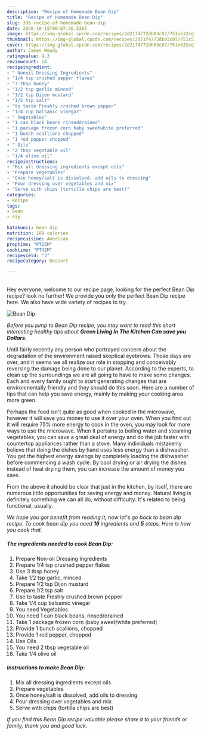 ```yaml
---
description: "Recipe of Homemade Bean Dip"
title: "Recipe of Homemade Bean Dip"
slug: 336-recipe-of-homemade-bean-dip
date: 2020-10-15T00:07:26.536Z
image: https://img-global.cpcdn.com/recipes/2d21f4772db03c07/751x532cq70/bean-dip-recipe-main-photo.jpg
thumbnail: https://img-global.cpcdn.com/recipes/2d21f4772db03c07/751x532cq70/bean-dip-recipe-main-photo.jpg
cover: https://img-global.cpcdn.com/recipes/2d21f4772db03c07/751x532cq70/bean-dip-recipe-main-photo.jpg
author: James Moody
ratingvalue: 4.3
reviewcount: 14
recipeingredient:
- " Nonoil Dressing Ingredients"
- "1/4 tsp crushed pepper flakes"
- "3 tbsp honey"
- "1/2 tsp garlic minced"
- "1/2 tsp Dijon mustard"
- "1/2 tsp salt"
- "to taste Freshly crushed brown pepper"
- "1/4 cup balsamic vinegar"
- " Vegetables"
- "1 can black beans rinseddrained"
- "1 package frozen corn baby sweetwhite preferred"
- "1 bunch scallions chopped"
- "1 red pepper chopped"
- " Oils"
- "2 tbsp vegetable oil"
- "1/4 olive oil"
recipeinstructions:
- "Mix all dressing ingredients except oils"
- "Prepare vegetables"
- "Once honey/salt is dissolved, add oils to dressing"
- "Pour dressing over vegetables and mix"
- "Serve with chips (tortilla chips are best)"
categories:
- Recipe
tags:
- bean
- dip

katakunci: bean dip 
nutrition: 189 calories
recipecuisine: American
preptime: "PT25M"
cooktime: "PT42M"
recipeyield: "3"
recipecategory: Dessert

---
```

<br>
Hey everyone, welcome to our recipe page, looking for the perfect Bean Dip recipe? look no further! We provide you only the perfect Bean Dip recipe here. We also have wide variety of recipes to try.
<br>


![Bean Dip](https://img-global.cpcdn.com/recipes/2d21f4772db03c07/751x532cq70/bean-dip-recipe-main-photo.jpg)

<i>Before you jump to Bean Dip recipe, you may want to read this short interesting healthy tips about 
<strong>Green Living In The Kitchen Can save you Dollars</strong>.</i>
</br>

Until fairly recently any person who portrayed concern about the degradation of the environment raised skeptical eyebrows. Those days are over, and it seems we all realize our role in stopping and conceivably reversing the damage being done to our planet. According to the experts, to clean up the surroundings we are all going to have to make some changes. Each and every family ought to start generating changes that are environmentally friendly and they should do this soon. Here are a number of tips that can help you save energy, mainly by making your cooking area more green.

Perhaps the food isn't quite as good when cooked in the microwave, however it will save you money to use it over your oven. When you find out it will require 75% more energy to cook in the oven, you may look for more ways to use the microwave. When it pertains to boiling water and steaming vegetables, you can save a great deal of energy and do the job faster with countertop appliances rather than a stove. Many individuals mistakenly believe that doing the dishes by hand uses less energy than a dishwasher. You get the highest energy savings by completely loading the dishwasher before commencing a wash cycle. By cool drying or air drying the dishes instead of heat drying them, you can increase the amount of money you save.

From the above it should be clear that just in the kitchen, by itself, there are numerous little opportunities for saving energy and money. Natural living is definitely something we can all do, without difficulty. It's related to being functional, usually.


<i>We hope you got benefit from reading it, now let's go back to bean dip recipe. To cook bean dip you need <strong>16</strong> ingredients and <strong>5</strong> steps. Here is how you cook that.
</i>

##### The ingredients needed to cook Bean Dip:

1. Prepare  Non-oil Dressing Ingredients
1. Prepare 1/4 tsp crushed pepper flakes
1. Use 3 tbsp honey
1. Take 1/2 tsp garlic, minced
1. Prepare 1/2 tsp Dijon mustard
1. Prepare 1/2 tsp salt
1. Use to taste Freshly crushed brown pepper
1. Take 1/4 cup balsamic vinegar
1. You need  Vegetables
1. You need 1 can black beans, rinsed/drained
1. Take 1 package frozen corn (baby sweet/white preferred)
1. Provide 1 bunch scallions, chopped
1. Provide 1 red pepper, chopped
1. Use  Oils
1. You need 2 tbsp vegetable oil
1. Take 1/4 olive oil


##### Instructions to make Bean Dip:

1. Mix all dressing ingredients except oils
1. Prepare vegetables
1. Once honey/salt is dissolved, add oils to dressing
1. Pour dressing over vegetables and mix
1. Serve with chips (tortilla chips are best)


<i>If you find this Bean Dip recipe valuable please share it to your friends or family, thank you and good luck.</i>

